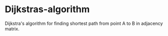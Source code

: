 # Dijkstras-algorithm
Dijkstra's algorithm for finding shortest path from point A to B in adjacency matrix.

